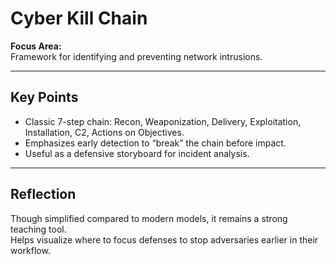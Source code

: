 # Cyber Kill Chain

**Focus Area:**  
Framework for identifying and preventing network intrusions.

---

## Key Points
- Classic 7-step chain: Recon, Weaponization, Delivery, Exploitation, Installation, C2, Actions on Objectives.
- Emphasizes early detection to “break” the chain before impact.
- Useful as a defensive storyboard for incident analysis.

---

## Reflection
Though simplified compared to modern models, it remains a strong teaching tool.  
Helps visualize where to focus defenses to stop adversaries earlier in their workflow.
